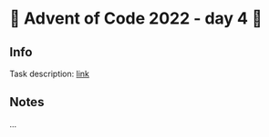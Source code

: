 # 🎄 Advent of Code 2022 - day 4 🎄

## Info

Task description: [link](https://adventofcode.com/2022/day/4)

## Notes

...